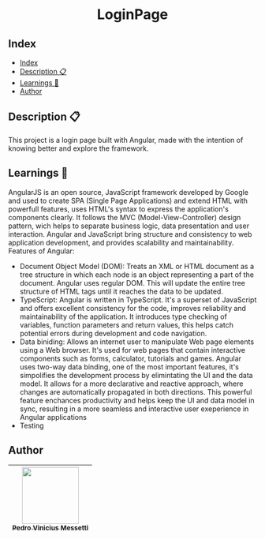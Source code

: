 <h1 align="center">
    LoginPage
</h1>

## Index  

- [Index](#index)
- [Description :clipboard:](#description-clipboard)
- [Learnings :brain:](#learnings-brain)
- [Author](#author)
  
## Description :clipboard:

This project is a login page built with Angular, made with the intention of knowing better and explore the framework.

## Learnings :brain:

AngularJS is an open source, JavaScript framework developed by Google and used to create SPA (Single Page Applications) and extend HTML with powerfull features, uses HTML's syntax to express the application's components clearly. It follows the MVC (Model-View-Controller) design pattern, wich helps to separate business logic, data presentation and user interaction. Angular and JavaScript bring structure and consistency to web application development, and provides scalability and maintainability. Features of Angular:

- Document Object Model (DOM): Treats an XML or HTML document as a tree structure in which each node is an object representing a part of the document. Angular uses regular DOM. This will update the entire tree structure of HTML tags until it reaches the data to be updated.
- TypeScript: Angular is written in TypeScript. It's a superset of JavaScript and offers excellent consistency for the code, improves reliability and maintainability of the application. It introduces type checking of variables, function parameters and return values, this helps catch potential errors during development and code navigation.
- Data biniding: Allows an internet user to manipulate Web page elements using a Web browser. It's used for web pages that contain interactive components such as forms, calculator, tutorials and games. Angular uses two-way data binding, one of the most important features, it's simpolifies the development process by elimintating the UI and the data model. It allows for a more declarative and reactive approach, where changes are automatically propagated in both directions. This powerful feature enchances productivity and helps keep the UI and data model in sync, resulting in a more seamless and interactive user exeperience in Angular applications
- Testing

## Author

| [<img src="https://avatars.githubusercontent.com/u/105685220?v=4" width=115><br><sub>Pedro Vinicius Messetti</sub>](https://github.com/pedromessetti) |
| :---------------------------------------------------------------------------------------------------------------------------------------------------: |